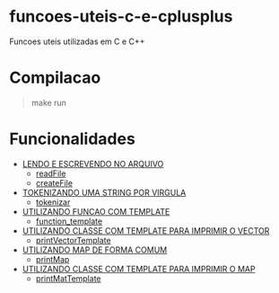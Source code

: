 # funcoes-uteis-c-e-cplusplus
Funcoes uteis utilizadas em C e C++

# Compilacao

> make run

# Funcionalidades

- [LENDO E ESCREVENDO NO ARQUIVO](https://github.com/danieldiv/funcoes-uteis-c-e-cplusplus/blob/main/apps/main.cpp#L43)
  - [readFile](https://github.com/danieldiv/funcoes-uteis-c-e-cplusplus/blob/main/src/read.cpp#L11)
  - [createFile](https://github.com/danieldiv/funcoes-uteis-c-e-cplusplus/blob/main/src/read.cpp#L29)
- [TOKENIZANDO UMA STRING POR VIRGULA](https://github.com/danieldiv/funcoes-uteis-c-e-cplusplus/blob/main/apps/main.cpp#L50)
  - [tokenizar](https://github.com/danieldiv/funcoes-uteis-c-e-cplusplus/blob/main/src/util.cpp#L12)
- [UTILIZANDO FUNCAO COM TEMPLATE](https://github.com/danieldiv/funcoes-uteis-c-e-cplusplus/blob/main/apps/main.cpp#L56)
  - [function_template](https://github.com/danieldiv/funcoes-uteis-c-e-cplusplus/blob/main/apps/main.cpp#L13)
- [UTILIZANDO CLASSE COM TEMPLATE PARA IMPRIMIR O VECTOR](https://github.com/danieldiv/funcoes-uteis-c-e-cplusplus/blob/main/apps/main.cpp#L77)
  - [printVectorTemplate](https://github.com/danieldiv/funcoes-uteis-c-e-cplusplus/blob/main/include/class_template.hpp#L33)
- [UTILIZANDO MAP DE FORMA COMUM](https://github.com/danieldiv/funcoes-uteis-c-e-cplusplus/blob/main/apps/main.cpp#L93)
  - [printMap](https://github.com/danieldiv/funcoes-uteis-c-e-cplusplus/blob/main/src/util.cpp#L27)
- [UTILIZANDO CLASSE COM TEMPLATE PARA IMPRIMIR O MAP](https://github.com/danieldiv/funcoes-uteis-c-e-cplusplus/blob/main/apps/main.cpp#L125)
  - [printMatTemplate](https://github.com/danieldiv/funcoes-uteis-c-e-cplusplus/blob/main/include/class_template.hpp#L49)

